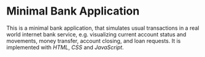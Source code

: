 # Minimal Bank Application

This is a minimal bank application, that simulates usual transactions in a real world internet bank service, e.g. visualizing current account status and movements, money transfer, account closing, and loan requests. It is implemented with _HTML_, _CSS_ and _JavaScript_.

